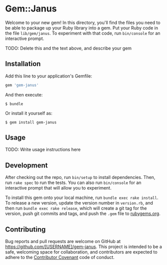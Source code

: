 # Gem::Janus

Welcome to your new gem! In this directory, you'll find the files you need to be able to package up your Ruby library into a gem. Put your Ruby code in the file `lib/gem/janus`. To experiment with that code, run `bin/console` for an interactive prompt.

TODO: Delete this and the text above, and describe your gem

## Installation

Add this line to your application's Gemfile:

```ruby
gem 'gem-janus'
```

And then execute:

    $ bundle

Or install it yourself as:

    $ gem install gem-janus

## Usage

TODO: Write usage instructions here

## Development

After checking out the repo, run `bin/setup` to install dependencies. Then, run `rake spec` to run the tests. You can also run `bin/console` for an interactive prompt that will allow you to experiment.

To install this gem onto your local machine, run `bundle exec rake install`. To release a new version, update the version number in `version.rb`, and then run `bundle exec rake release`, which will create a git tag for the version, push git commits and tags, and push the `.gem` file to [rubygems.org](https://rubygems.org).

## Contributing

Bug reports and pull requests are welcome on GitHub at https://github.com/[USERNAME]/gem-janus. This project is intended to be a safe, welcoming space for collaboration, and contributors are expected to adhere to the [Contributor Covenant](http://contributor-covenant.org) code of conduct.

